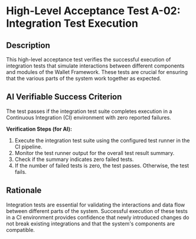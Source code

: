 # High-Level Acceptance Test A-02: Integration Test Execution

## Description

This high-level acceptance test verifies the successful execution of integration tests that simulate interactions between different components and modules of the Wallet Framework. These tests are crucial for ensuring that the various parts of the system work together as expected.

## AI Verifiable Success Criterion

The test passes if the integration test suite completes execution in a Continuous Integration (CI) environment with zero reported failures.

**Verification Steps (for AI):**

1.  Execute the integration test suite using the configured test runner in the CI pipeline.
2.  Monitor the test runner output for the overall test result summary.
3.  Check if the summary indicates zero failed tests.
4.  If the number of failed tests is zero, the test passes. Otherwise, the test fails.

## Rationale

Integration tests are essential for validating the interactions and data flow between different parts of the system. Successful execution of these tests in a CI environment provides confidence that newly introduced changes do not break existing integrations and that the system's components are compatible.